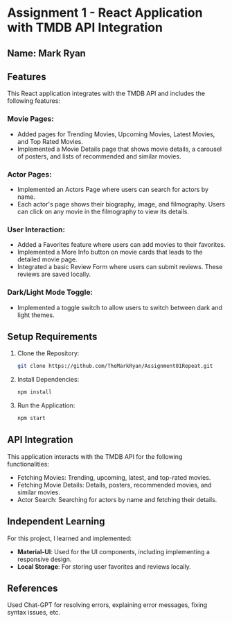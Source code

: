 # Assignment 1 - React Application with TMDB API Integration

## Name: Mark Ryan

## Features

This React application integrates with the TMDB API and includes the following features:

### Movie Pages:
- Added pages for Trending Movies, Upcoming Movies, Latest Movies, and Top Rated Movies.
- Implemented a Movie Details page that shows movie details, a carousel of posters, and lists of recommended and similar movies.

### Actor Pages:
- Implemented an Actors Page where users can search for actors by name.
- Each actor's page shows their biography, image, and filmography. Users can click on any movie in the filmography to view its details.

### User Interaction:
- Added a Favorites feature where users can add movies to their favorites.
- Implemented a More Info button on movie cards that leads to the detailed movie page.
- Integrated a basic Review Form where users can submit reviews. These reviews are saved locally.

### Dark/Light Mode Toggle:
- Implemented a toggle switch to allow users to switch between dark and light themes.

## Setup Requirements

1. Clone the Repository:
    ```bash
    git clone https://github.com/TheMarkRyan/Assignment01Repeat.git
    ```

2. Install Dependencies:
    ```bash
    npm install
    ```

3. Run the Application:
    ```bash
    npm start
    ```

## API Integration

This application interacts with the TMDB API for the following functionalities:
- Fetching Movies: Trending, upcoming, latest, and top-rated movies.
- Fetching Movie Details: Details, posters, recommended movies, and similar movies.
- Actor Search: Searching for actors by name and fetching their details.

## Independent Learning

For this project, I learned and implemented:
- **Material-UI**: Used for the UI components, including implementing a responsive design.
- **Local Storage**: For storing user favorites and reviews locally.

## References

Used Chat-GPT for resolving errors, explaining error messages, fixing syntax issues, etc.
